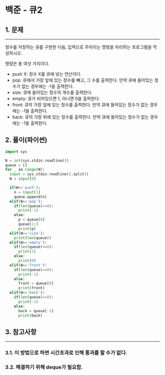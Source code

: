 # 백준 - 큐2

## 1. 문제
***
정수를 저장하는 큐를 구현한 다음, 입력으로 주어지는 명령을 처리하는 프로그램을 작성하시오.

명령은 총 여섯 가지이다.

- push X: 정수 X를 큐에 넣는 연산이다.
- pop: 큐에서 가장 앞에 있는 정수를 빼고, 그 수를 출력한다. 만약 큐에 들어있는 정수가 없는 경우에는 -1을 출력한다.
- size: 큐에 들어있는 정수의 개수를 출력한다.
- empty: 큐가 비어있으면 1, 아니면 0을 출력한다.
- front: 큐의 가장 앞에 있는 정수를 출력한다. 만약 큐에 들어있는 정수가 없는 경우에는 -1을 출력한다.
- back: 큐의 가장 뒤에 있는 정수를 출력한다. 만약 큐에 들어있는 정수가 없는 경우에는 -1을 출력한다.

## 2. 풀이(파이썬)
```py
import sys

N = int(sys.stdin.readline())
queue = []
for _ in range(N):
  input = sys.stdin.readline().split()
  W = input[0]

  if(W=='push'): 
    n = input[1]
    queue.append(n)
  elif(W=='pop'): 
    if(len(queue)==0):
      print(-1)
    else:
      p = queue[0]
      queue[1:]
      print(p)
  elif(W=='size'):
    print(len(queue))
  elif(W=='empty'):
    if(len(queue)==0):
      print(1)
    else:
      print(0)
  elif(W=='front'):
    if(len(queue)==0):
      print(-1)
    else:
      front = queue[0]
      print(front)
  elif(W=='back'):
    if(len(queue)==0):
      print(-1)
    else:
      back = queue[-1]
      print(back)
```

## 3. 참고사항
***

### 3.1. 이 방법으로 하면 시간초과로 인해 통과를 할 수가 없다. 
### 3.2. 해결하기 위해 deque가 필요함.
